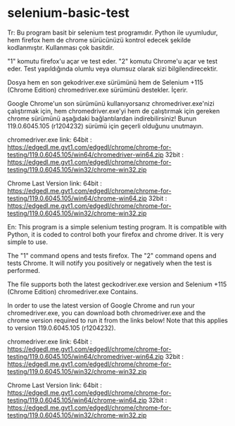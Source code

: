 # selenium-basic-test
Tr:
Bu program basit bir selenium test programıdır. Python ile uyumludur,
hem firefox hem de chrome sürücünüzü kontrol edecek şekilde kodlanmıştır. Kullanması çok basitdir.

"1" komutu firefox'u açar ve test eder. "2" komutu Chrome'u açar ve test eder.
Test yapıldığında olumlu veya olumsuz olarak sizi bilgilendirecektir.

Dosya hem en son gekodriver.exe sürümünü hem de Selenium +115 (Chrome Edition) chromedriver.exe sürümünü destekler.
İçerir.

Google Chrome'un son sürümünü kullanıyorsanız chromedriver.exe'nizi çalıştırmak için, 
hem chromedriver.exe'yi hem de çalıştırmak için gereken chrome sürümünü aşağıdaki bağlantılardan indirebilirsiniz!
Bunun 119.0.6045.105 (r1204232) sürümü için geçerli olduğunu unutmayın.

chromedriver.exe link:
64bit : https://edgedl.me.gvt1.com/edgedl/chrome/chrome-for-testing/119.0.6045.105/win64/chromedriver-win64.zip
32bit : https://edgedl.me.gvt1.com/edgedl/chrome/chrome-for-testing/119.0.6045.105/win32/chrome-win32.zip

Chrome Last Version link:
64bit : https://edgedl.me.gvt1.com/edgedl/chrome/chrome-for-testing/119.0.6045.105/win64/chrome-win64.zip
32bit : https://edgedl.me.gvt1.com/edgedl/chrome/chrome-for-testing/119.0.6045.105/win32/chrome-win32.zip

En:
This program is a simple selenium testing program. It is compatible with Python, 
it is coded to control both your firefox and chrome driver. It is very simple to use.

The "1" command opens and tests firefox. The "2" command opens and tests Chrome.
It will notify you positively or negatively when the test is performed.

The file supports both the latest geckodriver.exe version and Selenium +115 (Chrome Edition) chromedriver.exe
Contains.

In order to use the latest version of Google Chrome and run your chromedriver.exe, you can download both chromedriver.exe and the chrome version required to run it from the links below!
Note that this applies to version 119.0.6045.105 (r1204232).

chromedriver.exe link:
64bit : https://edgedl.me.gvt1.com/edgedl/chrome/chrome-for-testing/119.0.6045.105/win64/chromedriver-win64.zip
32bit : https://edgedl.me.gvt1.com/edgedl/chrome/chrome-for-testing/119.0.6045.105/win32/chrome-win32.zip

Chrome Last Version link:
64bit : https://edgedl.me.gvt1.com/edgedl/chrome/chrome-for-testing/119.0.6045.105/win64/chrome-win64.zip
32bit : https://edgedl.me.gvt1.com/edgedl/chrome/chrome-for-testing/119.0.6045.105/win32/chrome-win32.zip
